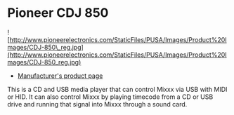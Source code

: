 # Pioneer CDJ 850

![http://www.pioneerelectronics.com/StaticFiles/PUSA/Images/Product%20Images/CDJ-850\_reg.jpg](http://www.pioneerelectronics.com/StaticFiles/PUSA/Images/Product%20Images/CDJ-850_reg.jpg)

  - [Manufacturer's product
    page](http://www.pioneerelectronics.com/PUSA/DJ/CD-DVD-Media-Players/CDJ-850)

This is a CD and USB media player that can control Mixxx via USB with
MIDI or HID. It can also control Mixxx by playing timecode from a CD or
USB drive and running that signal into Mixxx through a sound card.
